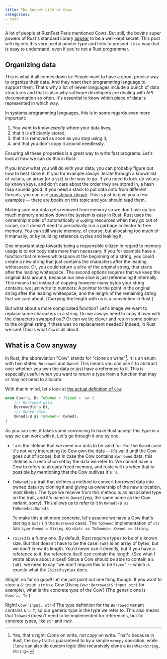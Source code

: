 ```yaml
---
title: The Secret Life of Cows
categories:
- rust
---
```


A lot of people at RustFest Paris mentioned Cows.
But still, the bovine super powers of Rust's standard library [appear][1] to be a well-kept secret.
This post will dig into this very useful pointer type
and tries to present it in a way that is easy to understand,
even if you're not a Rust programmer.

[1]: https://twitter.com/KevinHoffman/status/1001075501358776322

## Organizing data

This is what it all comes down to:
People want to have a good, precise way to organize their data.
And they want their programming language to support them.
That's why a lot of newer languages include a bunch of data structures
and that is also why software developers are dealing with API documentation so often.
It's essential to know which piece of data is represented in which way.

In systems programming languages,
this is in some regards even more important:

1. You want to know _exactly_ where your data lives,
2. that it is efficiently stored,
3. that it is removed as soon as you stop using it,
4. and that you don't copy it around needlessly.

Ensuring all these properties is a great way to write fast programs.
Let's look at how we can do this in Rust:

If you know what you will do with your data,
you can probably figure out how to best store it.
If you for example always iterate through a known list of values, an array (or a `Vec`) is the way to go.
If you need to look up values by known keys, and don't care about the order they are stored in, a hash map sounds good.
If you need a stack to put data onto from different threads, you can use [crossbeam-deque].
This is just to give you a few examples -- there are books on this topic and you should read them.

[crossbeam-deque]: https://crates.io/crates/crossbeam-deque

Making sure our data gets removed from memory so we don't use up too much memory and slow down the system is easy in Rust.
Rust uses the ownership model of automatically `drop`ping resources when they go out of scope,
so it doesn't need to periodically run a garbage collector to free memory.
You can still waste memory, of course, but allocating too much of it manually,
or by building reference cycles and leaking it.

One important step towards being a responsible citizen in regard to memory usage is to not copy data more than necessary.
If you for example have a function that removes whitespace at the beginning of a string,
you could create a new string that just contains the characters after the leading whitespace.
Or, you could return a _slice_ of the original string, that starts after the leading whitespace.
The second options requires that we keep the original data around,
because our new slice is just referencing it internally.
This means that instead of copying however many bytes your string contains,
we just write to numbers:
A pointer to the point in the original string after the leading whitespace,
and the length of the remaining string that we care about.
(Carrying the length with us is a convention in Rust.)

But what about a more complicated function?
Let's image we want to replace some characters in a string.
Do we always need to copy it over with the characters swapped out?
Or can we be clever and return some pointer to the original string if there was no replacement needed?
Indeed, in Rust we can! This is what `Cow` is all about.

## What is a Cow anyway

In Rust, the abbreviation "Cow" stands for "clone on write"[^clone].
It is an enum with two states: `Borrowed` and `Owned`.
This means you can use it to abstract over
whether you own the data or just have a reference to it.
This is especially useful when you want to _return_ a type
from a function that may or may not need to allocate.

With that in mind, let's look at [the actual definition of `Cow`][std::borrow::Cow]:

```rust
enum Cow<'a, B: ToOwned + ?Sized + 'a> {
    /// Borrowed data.
    Borrowed(&'a B),
    /// Owned data.
    Owned(<B as ToOwned>::Owned),
}
```

As you can see, it takes some convincing to have Rust accept this type
in a way we can work with it.
Let's go through it one by one.

- `'a` is the lifetime that we need our data to be valid for.
  For the `Owned` case it's not very interesting
  (to Cow own the data -- it's valid until the Cow goes out of scope),
  but in case the Cow contains `Borrowed` data,
  this lifetime is a restriction set by the data we refer to.
  We cannot have a Cow to refers to already freed memory,
  and rustc will us when that is possible by mentioning that the Cow outlives it's `'a`.
- `ToOwned` is a trait that defines a method to convert borrowed data into owned data
  (by cloning it and giving us ownership of the new allocation, most likely).
  The type we receive from this method is an associated type on the trait,
  and it's name is `Owned` (yep, the same name as the Cow variant, sorry).
  This allows us to refer to it in `Owned(<B as ToOwned>::Owned)`.

  To make this a bit more concrete, let's assume we have a Cow that's storing a `&str` (in the `Borrowed` case).
  The `ToOwned` implementation of `str` has `type Owned = String`, so `<&str as ToOwned>::Owned == String`.
- `?Sized` is a funny one.
  By default, Rust requires types to be of a known size.
  But that doesn't have to be the case:
  `[u8]` is an array of bytes, but we don't know its length.
  You'd never use it directly, but if you have a reference to it, the reference itself can contain the length.
  (See what I wrote above about slices!)
  Since a Cow should be able to contain a `&[u8]`, we need to say "we don't require this to be `Sized`" -- which is exactly what the `?Sized` syntax does.

Alright, so far so good!
Let me just point out one thing though:
If you want to store a `&'input str` in a Cow (Using `Cow::Borrowed(&'input str)` for example), what is the concrete type of the Cow?
(The generic one is `Cow<'a, T>`.)

Right! `Cow<'input, str>`!
The type definition for the `Borrowed` variant contains `&'a T`,
so our generic type is the type we refer to.
This also means that `ToOwned` doesn't need to be implemented for references,
but for concrete types, like `str` and `Path`.


[std::borrow::Cow]: https://doc.rust-lang.org/1.26.1/std/borrow/enum.Cow.html

[^clone]: Yes, that's right: _Clone_ on write, not _copy_ on write. That's because in Rust, the `Copy` trait is guaranteed to by a simple `memcpy` operation, while `Clone` can also do custom logic (like recursively clone a `HashMap<String, String>`.
